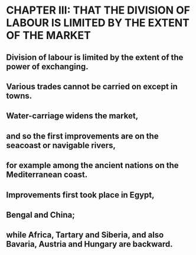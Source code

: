 # CHAPTER III: THAT THE DIVISION OF LABOUR IS LIMITED BY THE EXTENT OF THE MARKET

## Division of labour is limited by the extent of the power of exchanging.
## Various trades cannot be carried on except in towns.
## Water-carriage widens the market,
## and so the first improvements are on the seacoast or navigable rivers,
## for example among the ancient nations on the Mediterranean coast.
## Improvements first took place in Egypt,
## Bengal and China;
## while Africa, Tartary and Siberia, and also Bavaria, Austria and Hungary are backward.